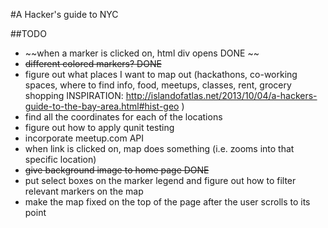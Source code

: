 #A Hacker's guide to NYC

##TODO
- ~~when a marker is clicked on, html div opens DONE ~~
- ~~different colored markers? DONE~~
- figure out what places I want to map out (hackathons, co-working spaces, where to find info, food, meetups, classes, rent, grocery shopping INSPIRATION: http://islandofatlas.net/2013/10/04/a-hackers-guide-to-the-bay-area.html#hist-geo )
- find all the coordinates for each of the locations
- figure out how to apply qunit testing
- incorporate meetup.com API
- when link is clicked on, map does something (i.e. zooms into that specific location)
- ~~give background image to home page DONE~~
- put select boxes on the marker legend and figure out how to filter relevant markers on the map
- make the map fixed on the top of the page after the user scrolls to its point